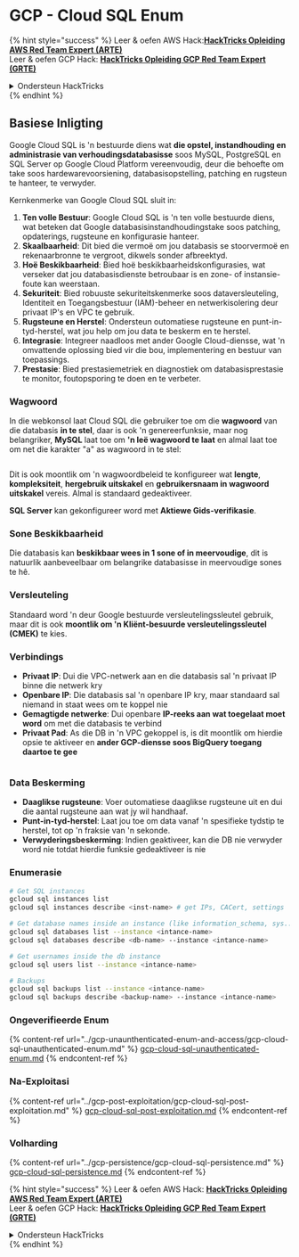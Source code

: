 # GCP - Cloud SQL Enum

{% hint style="success" %}
Leer & oefen AWS Hack:<img src="/.gitbook/assets/image.png" alt="" data-size="line">[**HackTricks Opleiding AWS Red Team Expert (ARTE)**](https://training.hacktricks.xyz/courses/arte)<img src="/.gitbook/assets/image.png" alt="" data-size="line">\
Leer & oefen GCP Hack: <img src="/.gitbook/assets/image (2).png" alt="" data-size="line">[**HackTricks Opleiding GCP Red Team Expert (GRTE)**<img src="/.gitbook/assets/image (2).png" alt="" data-size="line">](https://training.hacktricks.xyz/courses/grte)

<details>

<summary>Ondersteun HackTricks</summary>

* Controleer die [**inskrywingsplanne**](https://github.com/sponsors/carlospolop)!
* **Sluit aan by die** 💬 [**Discord-groep**](https://discord.gg/hRep4RUj7f) of die [**telegram-groep**](https://t.me/peass) of **volg** ons op **Twitter** 🐦 [**@hacktricks\_live**](https://twitter.com/hacktricks\_live)**.**
* **Deel hacktruuks deur PR's in te dien by die** [**HackTricks**](https://github.com/carlospolop/hacktricks) en [**HackTricks Cloud**](https://github.com/carlospolop/hacktricks-cloud) github-opslag.

</details>
{% endhint %}

## Basiese Inligting

Google Cloud SQL is 'n bestuurde diens wat **die opstel, instandhouding en administrasie van verhoudingsdatabasisse** soos MySQL, PostgreSQL en SQL Server op Google Cloud Platform vereenvoudig, deur die behoefte om take soos hardewarevoorsiening, databasisopstelling, patching en rugsteun te hanteer, te verwyder.

Kernkenmerke van Google Cloud SQL sluit in:

1. **Ten volle Bestuur**: Google Cloud SQL is 'n ten volle bestuurde diens, wat beteken dat Google databasisinstandhoudingstake soos patching, opdaterings, rugsteune en konfigurasie hanteer.
2. **Skaalbaarheid**: Dit bied die vermoë om jou databasis se stoorvermoë en rekenaarbronne te vergroot, dikwels sonder afbreektyd.
3. **Hoë Beskikbaarheid**: Bied hoë beskikbaarheidskonfigurasies, wat verseker dat jou databasisdienste betroubaar is en zone- of instansie-foute kan weerstaan.
4. **Sekuriteit**: Bied robuuste sekuriteitskenmerke soos dataversleuteling, Identiteit en Toegangsbestuur (IAM)-beheer en netwerkisolering deur privaat IP's en VPC te gebruik.
5. **Rugsteune en Herstel**: Ondersteun outomatiese rugsteune en punt-in-tyd-herstel, wat jou help om jou data te beskerm en te herstel.
6. **Integrasie**: Integreer naadloos met ander Google Cloud-diensse, wat 'n omvattende oplossing bied vir die bou, implementering en bestuur van toepassings.
7. **Prestasie**: Bied prestasiemetriek en diagnostiek om databasisprestasie te monitor, foutopsporing te doen en te verbeter.

### Wagwoord

In die webkonsol laat Cloud SQL die gebruiker toe om die **wagwoord** van die databasis **in te stel**, daar is ook 'n genereerfunksie, maar nog belangriker, **MySQL** laat toe om **'n leë wagwoord te laat** en almal laat toe om net die karakter "a" as wagwoord in te stel:

<figure><img src="../../../.gitbook/assets/image (14).png" alt=""><figcaption></figcaption></figure>

Dit is ook moontlik om 'n wagwoordbeleid te konfigureer wat **lengte**, **kompleksiteit**, **hergebruik uitskakel** en **gebruikersnaam in wagwoord uitskakel** vereis. Almal is standaard gedeaktiveer.

**SQL Server** kan gekonfigureer word met **Aktiewe Gids-verifikasie**.

### Sone Beskikbaarheid

Die databasis kan **beskikbaar wees in 1 sone of in meervoudige**, dit is natuurlik aanbeveelbaar om belangrike databasisse in meervoudige sones te hê.

### Versleuteling

Standaard word 'n deur Google bestuurde versleutelingssleutel gebruik, maar dit is ook **moontlik om 'n Kliënt-besuurde versleutelingssleutel (CMEK)** te kies.

### Verbindings

* **Privaat IP**: Dui die VPC-netwerk aan en die databasis sal 'n privaat IP binne die netwerk kry
* **Openbare IP**: Die databasis sal 'n openbare IP kry, maar standaard sal niemand in staat wees om te koppel nie
* **Gemagtigde netwerke**: Dui openbare **IP-reeks aan wat toegelaat moet word** om met die databasis te verbind
* **Privaat Pad**: As die DB in 'n VPC gekoppel is, is dit moontlik om hierdie opsie te aktiveer en **ander GCP-diensse soos BigQuery toegang daartoe te gee**

<figure><img src="../../../.gitbook/assets/image (15).png" alt=""><figcaption></figcaption></figure>

### Data Beskerming

* **Daaglikse rugsteune**: Voer outomatiese daaglikse rugsteune uit en dui die aantal rugsteune aan wat jy wil handhaaf.
* **Punt-in-tyd-herstel**: Laat jou toe om data vanaf 'n spesifieke tydstip te herstel, tot op 'n fraksie van 'n sekonde.
* **Verwyderingsbeskerming**: Indien geaktiveer, kan die DB nie verwyder word nie totdat hierdie funksie gedeaktiveer is nie

### Enumerasie
```bash
# Get SQL instances
gcloud sql instances list
gcloud sql instances describe <inst-name> # get IPs, CACert, settings

# Get database names inside an instance (like information_schema, sys...)
gcloud sql databases list --instance <intance-name>
gcloud sql databases describe <db-name> --instance <intance-name>

# Get usernames inside the db instance
gcloud sql users list --instance <intance-name>

# Backups
gcloud sql backups list --instance <intance-name>
gcloud sql backups describe <backup-name> --instance <intance-name>
```
### Ongeverifieerde Enum

{% content-ref url="../gcp-unaunthenticated-enum-and-access/gcp-cloud-sql-unauthenticated-enum.md" %}
[gcp-cloud-sql-unauthenticated-enum.md](../gcp-unaunthenticated-enum-and-access/gcp-cloud-sql-unauthenticated-enum.md)
{% endcontent-ref %}

### Na-Exploitasi

{% content-ref url="../gcp-post-exploitation/gcp-cloud-sql-post-exploitation.md" %}
[gcp-cloud-sql-post-exploitation.md](../gcp-post-exploitation/gcp-cloud-sql-post-exploitation.md)
{% endcontent-ref %}

### Volharding

{% content-ref url="../gcp-persistence/gcp-cloud-sql-persistence.md" %}
[gcp-cloud-sql-persistence.md](../gcp-persistence/gcp-cloud-sql-persistence.md)
{% endcontent-ref %}

{% hint style="success" %}
Leer & oefen AWS Hack: <img src="/.gitbook/assets/image.png" alt="" data-size="line">[**HackTricks Opleiding AWS Red Team Expert (ARTE)**](https://training.hacktricks.xyz/courses/arte)<img src="/.gitbook/assets/image.png" alt="" data-size="line">\
Leer & oefen GCP Hack: <img src="/.gitbook/assets/image (2).png" alt="" data-size="line">[**HackTricks Opleiding GCP Red Team Expert (GRTE)**<img src="/.gitbook/assets/image (2).png" alt="" data-size="line">](https://training.hacktricks.xyz/courses/grte)

<details>

<summary>Ondersteun HackTricks</summary>

* Controleer die [**inskrywingsplanne**](https://github.com/sponsors/carlospolop)!
* **Sluit aan by die** 💬 [**Discord-groep**](https://discord.gg/hRep4RUj7f) of die [**telegram-groep**](https://t.me/peass) of **volg** ons op **Twitter** 🐦 [**@hacktricks\_live**](https://twitter.com/hacktricks\_live)**.**
* **Deel hacktruuks deur PR's in te dien by die** [**HackTricks**](https://github.com/carlospolop/hacktricks) en [**HackTricks Cloud**](https://github.com/carlospolop/hacktricks-cloud) github-opslag.

</details>
{% endhint %}
